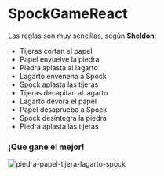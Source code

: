 # SpockGameReact
Las reglas son muy sencillas, según **Sheldon**:
 * Tijeras cortan el papel
 * Papel envuelve la piedra
 * Piedra aplasta al lagarto
 * Lagarto envenena a Spock
 * Spock aplasta las tijeras
 * Tijeras decapitan al lagarto
 * Lagarto devora el papel
 * Papel desaprueba a Spock
 * Spock desintegra la piedra 
 * Piedra aplasta las tijeras

 ### ¡Que gane el mejor!
   ![piedra-papel-tijera-lagarto-spock](https://github.com/Kilopolo/SpockGameReact/assets/118187535/1121a5fb-b266-47c3-a7ec-bb70d3c76ad3)



